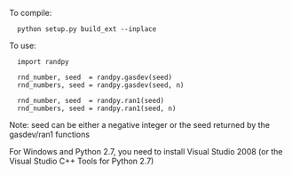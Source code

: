To compile:
```
  python setup.py build_ext --inplace
```
To use:
```
  import randpy

  rnd_number, seed  = randpy.gasdev(seed)
  rnd_numbers, seed = randpy.gasdev(seed, n)

  rnd_number, seed  = randpy.ran1(seed)
  rnd_numbers, seed = randpy.ran1(seed, n)
```
Note: seed can be either a negative integer or the seed returned by the gasdev/ran1 functions

For Windows and Python 2.7, you need to install Visual Studio 2008 (or the Visual Studio C++ Tools for Python 2.7)
